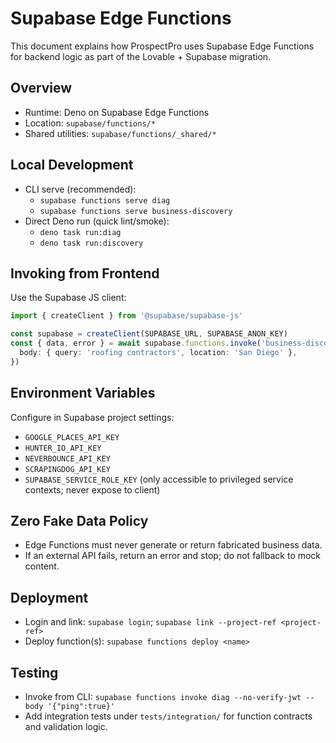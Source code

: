 # Supabase Edge Functions

This document explains how ProspectPro uses Supabase Edge Functions for backend logic as part of the Lovable + Supabase migration.

## Overview

- Runtime: Deno on Supabase Edge Functions
- Location: `supabase/functions/*`
- Shared utilities: `supabase/functions/_shared/*`

## Local Development

- CLI serve (recommended):
  - `supabase functions serve diag`
  - `supabase functions serve business-discovery`
- Direct Deno run (quick lint/smoke):
  - `deno task run:diag`
  - `deno task run:discovery`

## Invoking from Frontend

Use the Supabase JS client:

```ts
import { createClient } from '@supabase/supabase-js'

const supabase = createClient(SUPABASE_URL, SUPABASE_ANON_KEY)
const { data, error } = await supabase.functions.invoke('business-discovery', {
  body: { query: 'roofing contractors', location: 'San Diego' },
})
```

## Environment Variables

Configure in Supabase project settings:

- `GOOGLE_PLACES_API_KEY`
- `HUNTER_IO_API_KEY`
- `NEVERBOUNCE_API_KEY`
- `SCRAPINGDOG_API_KEY`
- `SUPABASE_SERVICE_ROLE_KEY` (only accessible to privileged service contexts; never expose to client)

## Zero Fake Data Policy

- Edge Functions must never generate or return fabricated business data.
- If an external API fails, return an error and stop; do not fallback to mock content.

## Deployment

- Login and link: `supabase login`; `supabase link --project-ref <project-ref>`
- Deploy function(s): `supabase functions deploy <name>`

## Testing

- Invoke from CLI: `supabase functions invoke diag --no-verify-jwt --body '{"ping":true}'`
- Add integration tests under `tests/integration/` for function contracts and validation logic.
